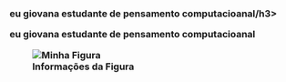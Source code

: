 
   <h3>eu giovana estudante de pensamento computacioanal/h3>
          
          
  <b>eu giovana estudante de pensamento computacioanal</b>

 <figure>
  <img src="https://i0.wp.com/telaviva.com.br/wp-content/uploads/2013/03/meu-amigaozao.jpg?resize=294%2C235&ssl=1" alt="Minha Figura">
  <figcaption>Informações da Figura</figcaption>
</figure>

   
 
